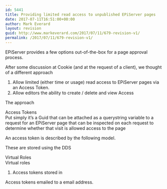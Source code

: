 ```yaml
---
id: 5441
title: Providing limited read access to unpublished EPiServer pages
date: 2017-07-11T16:51:00+00:00
author: Mark Everard
layout: revision
guid: http://www.markeverard.com/2017/07/11/679-revision-v1/
permalink: /2017/07/11/679-revision-v1/
---
```

EPiServer provides a few options out-of-the-box for a page approval process.

After some discussion at Cookie (and at the request of a client), we thought of a different approach

1. Allow limited (either time or usage) read access to EPiServer pages via an Access Token.  
2. Allow editors the ability to create / delete and view Access 

The approach

Access Tokens  
Put simply it&#8217;s a Guid that can be attached as a querystring variable to a request for an EPiServer page that can be inspected on each request to determine whether that visit is allowed access to the page

An access token is described by the following model.

These are stored using the DDS

Virtual Roles  
Virtual roles

1. Access tokens stored in 

Access tokens emailed to a email address.